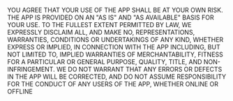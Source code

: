 YOU AGREE THAT YOUR USE OF THE APP SHALL BE AT YOUR OWN RISK. THE APP IS PROVIDED ON AN \"AS IS\" AND \"AS AVAILABLE\" BASIS FOR YOUR USE. TO THE FULLEST EXTENT PERMITTED BY LAW, WE EXPRESSLY DISCLAIM ALL, AND MAKE NO, REPRESENTATIONS, WARRANTIES, CONDITIONS OR UNDERTAKINGS OF ANY KIND, WHETHER EXPRESS OR IMPLIED, IN CONNECTION WITH THE APP INCLUDING, BUT NOT LIMITED TO, IMPLIED WARRANTIES OF MERCHANTABILITY, FITNESS FOR A PARTICULAR OR GENERAL PURPOSE, QUALITY, TITLE, AND NON-INFRINGEMENT. WE DO NOT WARRANT THAT ANY ERRORS OR DEFECTS IN THE APP WILL BE CORRECTED, AND DO NOT ASSUME RESPONSIBILITY FOR THE CONDUCT OF ANY USERS OF THE APP, WHETHER ONLINE OR OFFLINE
